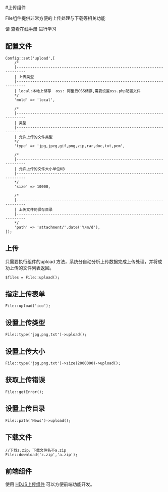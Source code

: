 #上传组件

File组件提供非常方便的上传处理与下载等相关功能

请 [查看在线手册](http://www.kancloud.cn/houdunwang/hdphp3/215226) 进行学习

## 配置文件
```
Config::set('upload',[
    /*
    |--------------------------------------------------------------------------
    | 上传类型
    |--------------------------------------------------------------------------
    | local:本地上储存  oss: 阿里云OSS储存,需要设置oss.php配置文件
    */
    'mold' => 'local',

    /*
    |--------------------------------------------------------------------------
    | 类型
    |--------------------------------------------------------------------------
    | 允许上传的文件类型
    */
    'type' => 'jpg,jpeg,gif,png,zip,rar,doc,txt,pem',

    /*
    |--------------------------------------------------------------------------
    | 允许上传的文件大小单位KB
    |--------------------------------------------------------------------------
    */
    'size' => 10000,

    /*
    |--------------------------------------------------------------------------
    | 上传文件的保存目录
    |--------------------------------------------------------------------------
    */
    'path' => 'attachment/'.date('Y/m/d'),
]);
```

## 上传
只需要执行组件的upload 方法，系统分自动分析上传数据完成上传处理，并将成功上传的文件列表返回。
```
$files = File::upload();
```

## 指定上传表单
```
File::upload('ico');
```

## 设置上传类型
```
File::type('jpg,png,txt')->upload();
```
 
## 设置上传大小
```
File::type('jpg,png,txt')->size(2000000)->upload();
```

## 获取上传错误
```
File::getError();
```

## 设置上传目录
```
File::path('News')->upload();
```

## 下载文件
```
//下载z.zip，下载文件名不a.zip
File::download('z.zip','a.zip');
```

## 前端组件
使用 [HDJS上传组件](http://hdjs.hdphp.com/232853) 可以方便前端功能开发。
